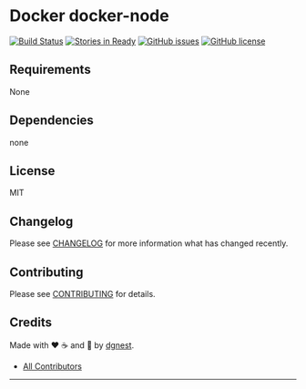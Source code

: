 # Docker docker-node

[![Build Status](https://travis-ci.org/dgnest/docker-node.svg)](https://travis-ci.org/dgnest/docker-node)
[![Stories in Ready](https://badge.waffle.io/dgnest/docker-node.svg?label=ready&title=Ready)](http://waffle.io/dgnest/docker-node)
[![GitHub issues](https://img.shields.io/github/issues/dgnest/docker-node.svg)](https://github.com/dgnest/docker-node/issues)
[![GitHub license](https://img.shields.io/github/license/mashape/apistatus.svg?style=flat-square)](LICENSE)


Requirements
------------

None


## Dependencies

none

## License

MIT

## Changelog

Please see [CHANGELOG](CHANGELOG.md) for more information what has changed recently.

## Contributing

Please see [CONTRIBUTING](CONTRIBUTING.md) for details.

## Credits

Made with :heart: ️:coffee:️ and :pizza: by [dgnest][link-company].
- [All Contributors][link-contributors]

---

<!-- Other -->

[link-company]: https://github.com/dgnest
[link-author]: https://github.com/luismayta
[link-contributors]: AUTHORS